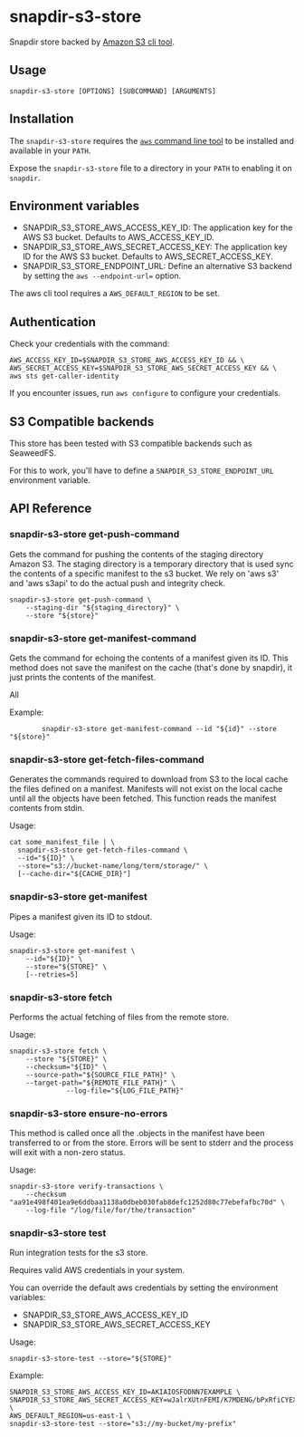 # snapdir-s3-store

Snapdir store backed by [Amazon S3 cli tool](https://awscli.amazonaws.com/v2/documentation/api/latest/reference/s3/index.html).

## Usage

    snapdir-s3-store [OPTIONS] [SUBCOMMAND] [ARGUMENTS]

## Installation

The `snapdir-s3-store` requires the [`aws` command line tool](https://aws.amazon.com/cli/) to be installed and available in your `PATH`.

Expose the `snapdir-s3-store` file to a directory in your `PATH` to enabling it on `snapdir`.

## Environment variables

- SNAPDIR_S3_STORE_AWS_ACCESS_KEY_ID: The application key for the AWS S3 bucket. Defaults to AWS_ACCESS_KEY_ID.
- SNAPDIR_S3_STORE_AWS_SECRET_ACCESS_KEY: The application key ID for the AWS S3 bucket. Defaults to AWS_SECRET_ACCESS_KEY.
- SNAPDIR_S3_STORE_ENDPOINT_URL: Define an alternative S3 backend by setting the `aws --endpoint-url=` option.

The aws cli tool requires a `AWS_DEFAULT_REGION` to be set.

## Authentication

Check your credentials with the command:

    AWS_ACCESS_KEY_ID=$SNAPDIR_S3_STORE_AWS_ACCESS_KEY_ID && \
    AWS_SECRET_ACCESS_KEY=$SNAPDIR_S3_STORE_AWS_SECRET_ACCESS_KEY && \
    aws sts get-caller-identity

If you encounter issues, run `aws configure` to configure your credentials.

## S3 Compatible backends

This store has been tested with S3 compatible backends such as SeaweedFS.

For this to work, you'll have to define a `SNAPDIR_S3_STORE_ENDPOINT_URL` environment variable.

## API Reference

### snapdir-s3-store get-push-command

Gets the command for pushing the contents of the staging directory
Amazon S3.
The staging directory is a temporary directory that is used sync
the contents of a specific manifest to the s3 bucket.
We rely on 'aws s3' and 'aws s3api' to do the actual push and integrity
check.

    snapdir-s3-store get-push-command \
        --staging-dir "${staging_directory}" \
        --store "${store}"

### snapdir-s3-store get-manifest-command

Gets the command for echoing the contents of a manifest given its ID.
This method does not save the manifest on the cache (that's done by
snapdir), it just prints the contents of the manifest.

All

Example:

			snapdir-s3-store get-manifest-command --id "${id}" --store "${store}"

### snapdir-s3-store get-fetch-files-command

Generates the commands required to download from
S3 to the local cache the files defined on a manifest.
Manifests will not exist on the local cache until
all the objects have been fetched.
This function reads the manifest contents from stdin.

Usage:

	cat some_manifest_file | \
      snapdir-s3-store get-fetch-files-command \
      --id="${ID}" \
      --store="s3://bucket-name/long/term/storage/" \
      [--cache-dir="${CACHE_DIR}"]

### snapdir-s3-store get-manifest

Pipes a manifest given its ID to stdout.

Usage:

    snapdir-s3-store get-manifest \
        --id="${ID}" \
        --store="${STORE}" \
        [--retries=5]

### snapdir-s3-store fetch

Performs the actual fetching of files from the remote store.

Usage:

    snapdir-s3-store fetch \
        --store "${STORE}" \
        --checksum="${ID}" \
        --source-path="${SOURCE_FILE_PATH}" \
        --target-path="${REMOTE_FILE_PATH}" \
				  --log-file="${LOG_FILE_PATH}"

### snapdir-s3-store ensure-no-errors

This method is called once all the .objects in the manifest have been
transferred to or from the store.
Errors will be sent to stderr and the process will exit with
a non-zero status.

Usage:

    snapdir-s3-store verify-transactions \
        --checksum "aa91e498f401ea9e6ddbaa1138a0dbeb030fab8defc1252d80c77ebefafbc70d" \
        --log-file "/log/file/for/the/transaction"

### snapdir-s3-store test

Run integration tests for the s3 store.

Requires valid AWS credentials in your system.

You can override the default aws credentials by setting the environment variables:

- SNAPDIR_S3_STORE_AWS_ACCESS_KEY_ID
- SNAPDIR_S3_STORE_AWS_SECRET_ACCESS_KEY

Usage:

    snapdir-s3-store-test --store="${STORE}"

Example:

    SNAPDIR_S3_STORE_AWS_ACCESS_KEY_ID=AKIAIOSFODNN7EXAMPLE \
    SNAPDIR_S3_STORE_AWS_SECRET_ACCESS_KEY=wJalrXUtnFEMI/K7MDENG/bPxRfiCYEXAMPLEKEY \
    AWS_DEFAULT_REGION=us-east-1 \
    snapdir-s3-store-test --store="s3://my-bucket/my-prefix"
